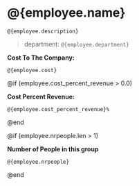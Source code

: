 # @{employee.name}


`@{employee.description}`

> department:  `@{employee.department}`

**Cost To The Company:**  

`@{employee.cost}`


@if (employee.cost_percent_revenue > 0.0)

**Cost Percent Revenue:**  

`@{employee.cost_percent_revenue}%`

@end


@if (employee.nrpeople.len > 1)

**Number of People in this group** 

`@{employee.nrpeople}`

@end
